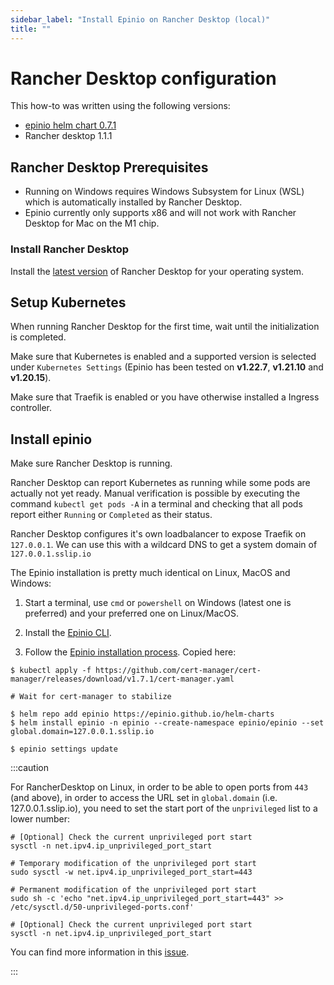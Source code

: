 ```yaml
---
sidebar_label: "Install Epinio on Rancher Desktop (local)"
title: ""
---
```


# Rancher Desktop configuration

This how-to was written using the following versions:
* [epinio helm chart 0.7.1](https://github.com/epinio/helm-charts/releases/tag/epinio-0.7.1)
* Rancher desktop 1.1.1
## Rancher Desktop Prerequisites

* Running on Windows requires Windows Subsystem for Linux (WSL) which is automatically installed by Rancher Desktop.
* Epinio currently only supports x86 and will not work with Rancher Desktop for Mac on the M1 chip.

### Install Rancher Desktop

Install the [latest version](https://github.com/rancher-sandbox/rancher-desktop/releases) of Rancher Desktop for your operating system.

## Setup Kubernetes

When running Rancher Desktop for the first time, wait until the initialization is completed.

Make sure that Kubernetes is enabled and a supported version is selected under `Kubernetes Settings` (Epinio has been tested on **v1.22.7**, **v1.21.10** and **v1.20.15**).

Make sure that Traefik is enabled or you have otherwise installed a Ingress controller. 

## Install epinio

Make sure Rancher Desktop is running.

Rancher Desktop can report Kubernetes as running while some pods are actually not yet ready.
Manual verification is possible by executing the command `kubectl get pods -A` in a terminal and checking that all pods report either `Running` or `Completed` as their status.

Rancher Desktop configures it's own loadbalancer to expose Traefik on `127.0.0.1`. We can use this with a wildcard DNS to get a system domain of `127.0.0.1.sslip.io`


The Epinio installation is pretty much identical on Linux, MacOS and Windows:
1. Start a terminal, use `cmd` or `powershell` on Windows (latest one is preferred) and your preferred one on Linux/MacOS.

2. Install the [Epinio CLI](../installation/install_epinio_cli.md).

3. Follow the [Epinio installation process](../installation/installation.md). Copied here:

```
$ kubectl apply -f https://github.com/cert-manager/cert-manager/releases/download/v1.7.1/cert-manager.yaml  

# Wait for cert-manager to stabilize

$ helm repo add epinio https://epinio.github.io/helm-charts
$ helm install epinio -n epinio --create-namespace epinio/epinio --set global.domain=127.0.0.1.sslip.io

$ epinio settings update
```

:::caution

For RancherDesktop on Linux, in order to be able to open ports from `443` (and above), in order to access the URL set in `global.domain` (i.e. 127.0.0.1.sslip.io), you need to set the start port of the `unprivileged` list to a lower number:

```
# [Optional] Check the current unprivileged port start
sysctl -n net.ipv4.ip_unprivileged_port_start

# Temporary modification of the unprivileged port start
sudo sysctl -w net.ipv4.ip_unprivileged_port_start=443

# Permanent modification of the unprivileged port start
sudo sh -c 'echo "net.ipv4.ip_unprivileged_port_start=443" >> /etc/sysctl.d/50-unprivileged-ports.conf'

# [Optional] Check the current unprivileged port start
sysctl -n net.ipv4.ip_unprivileged_port_start
```

You can find more information in this [issue](https://github.com/rancher-sandbox/rancher-desktop/issues/576).

:::
